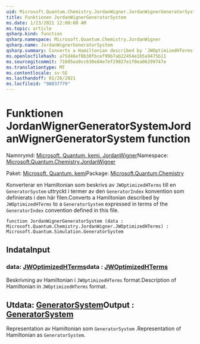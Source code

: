 ```yaml
---
uid: Microsoft.Quantum.Chemistry.JordanWigner.JordanWignerGeneratorSystem
title: Funktionen JordanWignerGeneratorSystem
ms.date: 1/23/2021 12:00:00 AM
ms.topic: article
qsharp.kind: function
qsharp.namespace: Microsoft.Quantum.Chemistry.JordanWigner
qsharp.name: JordanWignerGeneratorSystem
qsharp.summary: Converts a Hamiltonian described by `JWOptimizedHTerms` to a `GeneratorSystem` expressed in terms of the `GeneratorIndex` convention defined in this file.
ms.openlocfilehash: a75d46ef0b38fbcef99b7ab22454e1b5a9475b11
ms.sourcegitcommit: 71605ea9cc630e84e7ef29027e1f0ea06299747e
ms.translationtype: MT
ms.contentlocale: sv-SE
ms.lasthandoff: 01/26/2021
ms.locfileid: "98837779"
---
```

# <a name="jordanwignergeneratorsystem-function"></a><span data-ttu-id="d9198-102">Funktionen JordanWignerGeneratorSystem</span><span class="sxs-lookup"><span data-stu-id="d9198-102">JordanWignerGeneratorSystem function</span></span>

<span data-ttu-id="d9198-103">Namnrymd: [Microsoft. Quantum. kemi. JordanWigner](xref:Microsoft.Quantum.Chemistry.JordanWigner)</span><span class="sxs-lookup"><span data-stu-id="d9198-103">Namespace: [Microsoft.Quantum.Chemistry.JordanWigner](xref:Microsoft.Quantum.Chemistry.JordanWigner)</span></span>

<span data-ttu-id="d9198-104">Paket: [Microsoft. Quantum. kemi](https://nuget.org/packages/Microsoft.Quantum.Chemistry)</span><span class="sxs-lookup"><span data-stu-id="d9198-104">Package: [Microsoft.Quantum.Chemistry](https://nuget.org/packages/Microsoft.Quantum.Chemistry)</span></span>


<span data-ttu-id="d9198-105">Konverterar en Hamiltonian som beskrivs av `JWOptimizedHTerms` till en `GeneratorSystem` uttryckt i termer av den `GeneratorIndex` konvention som definierats i den här filen.</span><span class="sxs-lookup"><span data-stu-id="d9198-105">Converts a Hamiltonian described by `JWOptimizedHTerms` to a `GeneratorSystem` expressed in terms of the `GeneratorIndex` convention defined in this file.</span></span>

```qsharp
function JordanWignerGeneratorSystem (data : Microsoft.Quantum.Chemistry.JordanWigner.JWOptimizedHTerms) : Microsoft.Quantum.Simulation.GeneratorSystem
```


## <a name="input"></a><span data-ttu-id="d9198-106">Indata</span><span class="sxs-lookup"><span data-stu-id="d9198-106">Input</span></span>

### <a name="data--jwoptimizedhterms"></a><span data-ttu-id="d9198-107">data: [JWOptimizedHTerms](xref:Microsoft.Quantum.Chemistry.JordanWigner.JWOptimizedHTerms)</span><span class="sxs-lookup"><span data-stu-id="d9198-107">data : [JWOptimizedHTerms](xref:Microsoft.Quantum.Chemistry.JordanWigner.JWOptimizedHTerms)</span></span>

<span data-ttu-id="d9198-108">Beskrivning av Hamiltonian i `JWOptimizedHTerms` format.</span><span class="sxs-lookup"><span data-stu-id="d9198-108">Description of Hamiltonian in `JWOptimizedHTerms` format.</span></span>



## <a name="output--generatorsystem"></a><span data-ttu-id="d9198-109">Utdata: [GeneratorSystem](xref:Microsoft.Quantum.Simulation.GeneratorSystem)</span><span class="sxs-lookup"><span data-stu-id="d9198-109">Output : [GeneratorSystem](xref:Microsoft.Quantum.Simulation.GeneratorSystem)</span></span>

<span data-ttu-id="d9198-110">Representation av Hamiltonian som `GeneratorSystem` .</span><span class="sxs-lookup"><span data-stu-id="d9198-110">Representation of Hamiltonian as `GeneratorSystem`.</span></span>
